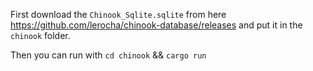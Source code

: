 First download the `Chinook_Sqlite.sqlite` from here https://github.com/lerocha/chinook-database/releases and put it in the `chinook` folder.

Then you can run with `cd chinook` && `cargo run`